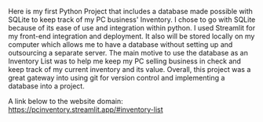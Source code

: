 Here is my first Python Project that includes a database made possible with SQLite to keep track of my PC business' Inventory.
I chose to go with SQLite because of its ease of use and integration within python.
I used Streamlit for my front-end integration and deployment.
It also will be stored locally on my computer which allows me to have a database without setting up and outsourcing a separate server. 
The main motive to use the database as an Inventory List was to help me keep my PC selling business in check and keep track of my current inventory and its value.
Overall, this project was a great gateway into using git for version control and implementing a database into a project.

A link below to the website domain: https://pcinventory.streamlit.app/#inventory-list
